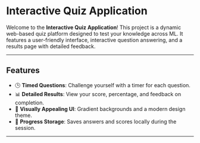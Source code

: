 # Interactive Quiz Application

Welcome to the **Interactive Quiz Application**! This project is a dynamic web-based quiz platform designed to test your knowledge across ML. It features a user-friendly interface, interactive question answering, and a results page with detailed feedback.

---

## Features

- 🕒 **Timed Questions**: Challenge yourself with a timer for each question.
- 📊 **Detailed Results**: View your score, percentage, and feedback on completion.
- 🌈 **Visually Appealing UI**: Gradient backgrounds and a modern design theme.
- 💾 **Progress Storage**: Saves answers and scores locally during the session.

---



